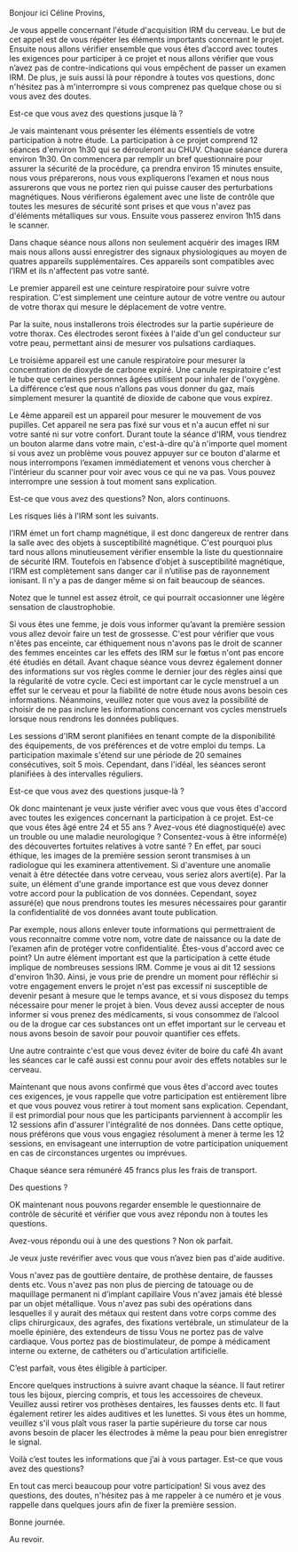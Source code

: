 Bonjour ici Céline Provins,

Je vous appelle concernant l'étude d'acquisition IRM du cerveau.
Le but de cet appel est de vous répéter les éléments importants concernant le projet.
Ensuite nous allons vérifier ensemble que vous êtes d’accord avec toutes les exigences pour participer à ce projet et nous allons vérifier que vous n’avez pas de contre-indications qui vous empêchent de passer un examen IRM.
De plus, je suis aussi là pour répondre à toutes vos questions, donc n'hésitez pas à m'interrompre si vous comprenez pas quelque chose ou si vous avez des doutes.

Est-ce que vous avez des questions jusque là ?

Je vais maintenant vous présenter les éléments essentiels de votre participation à notre étude.
La participation à ce projet comprend 12 séances d'environ 1h30 qui se dérouleront au CHUV.
Chaque séance durera environ 1h30.
On commencera par remplir un bref questionnaire pour assurer la sécurité de la procédure, ça prendra environ 15 minutes ensuite, nous vous préparerons, nous vous expliquerons l’examen et nous nous assurerons que vous ne portez rien qui puisse causer des perturbations magnétiques.
Nous vérifierons également avec une liste de contrôle que toutes les mesures de sécurité sont prises et que vous n'avez pas d'éléments métalliques sur vous.
Ensuite vous passerez environ 1h15 dans le scanner.

Dans chaque séance nous allons non seulement acquérir des images IRM mais nous allons aussi enregistrer des signaux physiologiques au moyen de quatres appareils supplémentaires.
Ces appareils sont compatibles avec l’IRM et ils n'affectent pas votre santé.

Le premier appareil est une ceinture respiratoire pour suivre votre respiration.
C'est simplement une ceinture autour de votre ventre ou autour de votre thorax qui mesure le déplacement de votre ventre.

Par la suite, nous installerons trois électrodes sur la partie supérieure de votre thorax. 
Ces électrodes seront fixées à l'aide d'un gel conducteur sur votre peau, permettant ainsi de mesurer vos pulsations cardiaques.

Le troisième appareil est une canule respiratoire pour mesurer la concentration de dioxyde de carbone expiré.
Une canule respiratoire c'est le tube que certaines personnes âgées utilisent pour inhaler de l'oxygène.
La différence c’est que nous n’allons pas vous donner du gaz, mais simplement mesurer la quantité de dioxide de cabone que vous expirez.

Le 4ème appareil est un appareil pour mesurer le mouvement de vos pupilles.
Cet appareil ne sera pas fixé sur vous et n'a aucun effet ni sur votre santé ni sur votre confort.
Durant toute la séance d'IRM, vous tiendrez un bouton alarme dans votre main, c'est-à-dire qu'à n'importe quel moment si vous avez un problème vous pouvez appuyer sur ce bouton d'alarme et nous interrompons l’examen immédiatement et venons vous chercher à l'intérieur du scanner pour voir avec vous ce qui ne va pas.
Vous pouvez interrompre une session à tout moment sans explication.

Est-ce que vous avez des questions? Non, alors continuons.

Les risques liés à l'IRM sont les suivants.

l’IRM émet un fort champ magnétique, il est donc dangereux de rentrer dans la salle avec des objets à susceptibilité magnétique.
C'est pourquoi plus tard nous allons minutieusement vérifier ensemble la liste du questionnaire de sécurité IRM.
Toutefois en l’absence d’objet à susceptibilité magnétique, l’IRM est complètement sans danger car il n’utilise pas de rayonnement ionisant.
 Il n'y a pas de danger même si on fait beaucoup de séances.

Notez que le tunnel est assez étroit, ce qui pourrait occasionner une légère sensation de claustrophobie.

Si vous êtes une femme, je dois vous informer qu’avant la première session vous allez devoir faire un test de grossesse.
C'est pour vérifier que vous n'êtes pas enceinte, car éthiquement nous n'avons pas le droit de scanner des femmes enceintes car les effets des IRM sur le fœtus n'ont pas encore été étudiés en détail.
Avant chaque séance vous devrez également donner des informations sur vos règles comme le dernier jour des règles ainsi que la régularité de votre cycle. Ceci est important car le cycle menstruel a un effet sur le cerveau et pour la fiabilité de notre étude nous avons besoin ces informations.
Néanmoins, veuillez noter que vous avez la possibilité de choisir de ne pas inclure les informations concernant vos cycles menstruels lorsque nous rendrons les données publiques.

Les sessions d'IRM seront planifiées en tenant compte de la disponibilité des équipements, de vos préférences et de votre emploi du temps.
La participation maximale s'étend sur une période de 20 semaines consécutives, soit 5 mois. 
Cependant, dans l'idéal, les séances seront planifiées à des intervalles réguliers.

Est-ce que vous avez des questions jusque-là ?

Ok donc maintenant je veux juste vérifier avec vous que vous êtes d'accord avec toutes les exigences concernant la participation à ce projet.
Est-ce que vous êtes âgé entre 24 et 55 ans ?
Avez-vous été diagnostiqué(e) avec un trouble ou une maladie neurologique ?
Consentez-vous à être informé(e) des découvertes fortuites relatives à votre santé ? En effet, par souci éthique, les images de la première session seront transmises à un radiologue qui les examinera attentivement. Si d'aventure une anomalie venait à être détectée dans votre cerveau, vous seriez alors averti(e).
Par la suite, un élément d'une grande importance est que vous devez donner votre accord pour la publication de vos données.
Cependant, soyez assuré(e) que nous prendrons toutes les mesures nécessaires pour garantir la confidentialité de vos données avant toute publication.

Par exemple, nous allons enlever toute informations qui permettraient de vous reconnaitre comme votre nom, votre date de naissance ou la date de l’examen afin de protéger votre confidentialité.
Êtes-vous d'accord avec ce point?
Un autre élément important est que la participation à cette étude implique de nombreuses sessions IRM.
Comme je vous ai dit 12 sessions d'environ 1h30.
Ainsi, je vous prie de prendre un moment pour réfléchir si votre engagement envers le projet n'est pas excessif ni susceptible de devenir pesant à mesure que le temps avance, et si vous disposez du temps nécessaire pour mener le projet à bien.
Vous devez aussi accepter de nous informer si vous prenez des médicaments, si vous consommez de l’alcool ou de la drogue car ces substances ont un effet important sur le cerveau et nous avons besoin de savoir pour pouvoir quantifier ces effets.

Une autre contrainte c'est que vous devez éviter de boire du café 4h avant les séances car le café aussi est connu pour avoir des effets notables sur le cerveau.

Maintenant que nous avons confirmé que vous êtes d'accord avec toutes ces exigences, je vous rappelle que votre participation est entièrement libre et que vous pouvez vous retirer à tout moment sans explication.
Cependant, il est primordial pour nous que les participants parviennent à accomplir les 12 sessions afin d'assurer l'intégralité de nos données. Dans cette optique, nous préférons que vous vous engagiez résolument à mener à terme les 12 sessions, en envisageant une interruption de votre participation uniquement en cas de circonstances urgentes ou imprévues.

Chaque séance sera rémunéré 45 francs plus les frais de transport.

Des questions ?

OK maintenant nous pouvons regarder ensemble le questionnaire de contrôle de sécurité et vérifier que vous avez répondu non à toutes les questions.

Avez-vous répondu oui à une des questions ? Non ok parfait.

Je veux juste revérifier avec vous que vous n’avez bien pas d'aide auditive.

Vous n'avez pas de gouttière dentaire, de prothèse dentaire, de fausses dents etc.
Vous n'avez pas non plus de piercing de tatouage ou de maquillage permanent ni d’implant capillaire
Vous n'avez jamais été blessé par un objet métallique.
Vous n'avez pas subi des opérations dans lesquelles il y aurait des métaux qui restent dans votre corps comme des clips chirurgicaux, des agrafes, des fixations vertébrale, un stimulateur de la moelle épinière, des extendeurs de tissu
Vous ne portez pas de valve cardiaque.
Vous portez pas de biostimulateur, de pompe à médicament interne ou externe, de cathéters ou d'articulation artificielle.

C’est parfait, vous êtes éligible à participer.

Encore quelques instructions à suivre avant chaque la séance.
Il faut retirer tous les bijoux, piercing compris, et tous les accessoires de cheveux.
Veuillez aussi retirer vos prothèses dentaires, les fausses dents etc.
Il faut également retirer les aides auditives et les lunettes.
Si vous êtes un homme, veuillez s'il vous plaît vous raser la partie supérieure du torse car nous avons besoin de placer les électrodes à même la peau pour bien enregistrer le signal.

Voilà c’est toutes les informations que j’ai à vous partager.
Est-ce que vous avez des questions?

En tout cas merci beaucoup pour votre participation!
Si vous avez des questions, des doutes, n'hésitez pas à me rappeler à ce numéro et je vous rappelle dans quelques jours afin de fixer la première session.

Bonne journée.

Au revoir.
